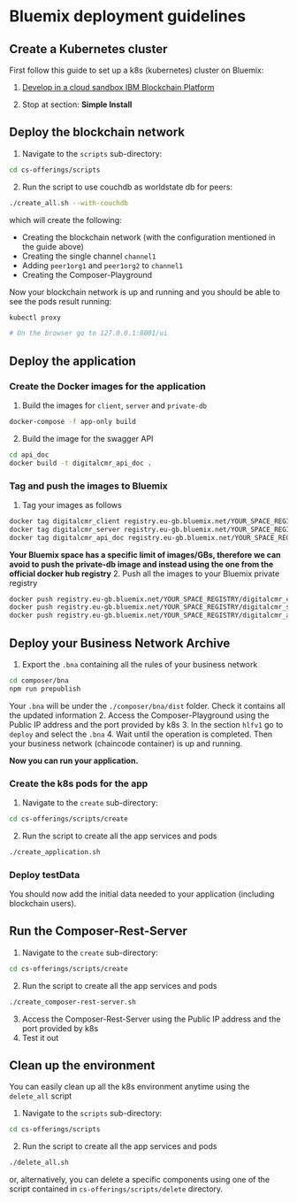 # Bluemix deployment guidelines

## Create a Kubernetes cluster
First follow this guide to set up a k8s (kubernetes) cluster on Bluemix:

1. [Develop in a cloud sandbox IBM Blockchain Platform](https://ibm-blockchain.github.io/)

2. Stop at section: **Simple Install**

## Deploy the blockchain network
1. Navigate to the `scripts` sub-directory:
```bash
cd cs-offerings/scripts
```
2. Run the script to use couchdb as worldstate db for peers:
```bash
./create_all.sh --with-couchdb
```
which will create the following:
- Creating the blockchain network (with the configuration mentioned in the guide above)
- Creating the single channel `channel1`
- Adding `peer1org1` and `peer1org2` to `channel1`
- Creating the Composer-Playground

Now your blockchain network is up and running and you should be able to see the pods result running:
```bash
kubectl proxy

# On the browser go to 127.0.0.1:8001/ui
```

## Deploy the application 
### Create the Docker images for the application
1. Build the images for `client`, `server` and `private-db`
```bash
docker-compose -f app-only build
```
2. Build the image for the swagger API
```bash
cd api_doc
docker build -t digitalcmr_api_doc .
```
### Tag and push the images to Bluemix
1. Tag your images as follows
```bash
docker tag digitalcmr_client registry.eu-gb.bluemix.net/YOUR_SPACE_REGISTRY/digitalcmr_client
docker tag digitalcmr_server registry.eu-gb.bluemix.net/YOUR_SPACE_REGISTRY/digitalcmr_server
docker tag digitalcmr_api_doc registry.eu-gb.bluemix.net/YOUR_SPACE_REGISTRY/digitalcmr_api_doc
```
**Your Bluemix space has a specific limit of images/GBs, therefore we can avoid to push the private-db image and instead using the one from the official docker hub registry**
2. Push all the images to your Bluemix private registry
```bash
docker push registry.eu-gb.bluemix.net/YOUR_SPACE_REGISTRY/digitalcmr_client
docker push registry.eu-gb.bluemix.net/YOUR_SPACE_REGISTRY/digitalcmr_server
docker push registry.eu-gb.bluemix.net/YOUR_SPACE_REGISTRY/digitalcmr_api_doc
```
## Deploy your Business Network Archive
1. Export the `.bna` containing all the rules of your business network
```bash
cd composer/bna
npm run prepublish
```
Your `.bna` will be under the `./composer/bna/dist` folder. Check it contains all the updated information
2. Access the Composer-Playground using the Public IP address and the port provided by k8s
3. In the section `hlfv1` go to `deploy` and select the `.bna`
4. Wait until the operation is completed. Then your business network (chaincode container) is up and running.

**Now you can run your application.**

### Create the k8s pods for the app
1. Navigate to the `create` sub-directory:
```bash
cd cs-offerings/scripts/create
```
2. Run the script to create all the app services and pods
```bash
./create_application.sh
```

### Deploy testData
You should now add the initial data needed to your application (including blockchain users).

## Run the Composer-Rest-Server
1. Navigate to the `create` sub-directory:
```bash
cd cs-offerings/scripts/create
```
2. Run the script to create all the app services and pods
```bash
./create_composer-rest-server.sh
```
3. Access the Composer-Rest-Server using the Public IP address and the port provided by k8s
4. Test it out

## Clean up the environment
You can easily clean up all the k8s environment anytime using the `delete_all` script
1. Navigate to the `scripts` sub-directory:
```bash
cd cs-offerings/scripts
```
2. Run the script to create all the app services and pods
```bash
./delete_all.sh
```
or, alternatively, you can delete a specific components using one of the script contained in `cs-offerings/scripts/delete` directory.
